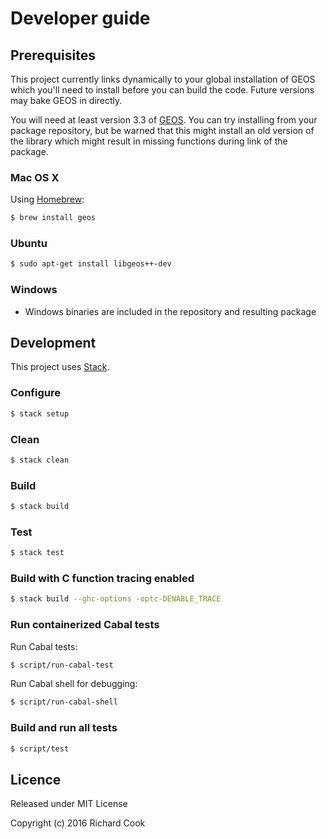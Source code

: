 # Developer guide

## Prerequisites

This project currently links dynamically to your global installation of GEOS
which you'll need to install before you can build the code. Future versions may
bake GEOS in directly.

You will need at least version 3.3 of [GEOS][geos]. You can try installing from
your package repository, but be warned that this might install an old version
of the library which might result in missing functions during link of the
package.

### Mac OS X

Using [Homebrew][homebrew]:

```bash
$ brew install geos
```

### Ubuntu

```bash
$ sudo apt-get install libgeos++-dev
```

### Windows

* Windows binaries are included in the repository and resulting package

## Development

This project uses [Stack][stack].

### Configure

```bash
$ stack setup
```

### Clean

```bash
$ stack clean
```

### Build

```bash
$ stack build
```

### Test

```bash
$ stack test
```

### Build with C function tracing enabled

```bash
$ stack build --ghc-options -optc-DENABLE_TRACE
```

### Run containerized Cabal tests

Run Cabal tests:

```bash
$ script/run-cabal-test
```

Run Cabal shell for debugging:

```bash
$ script/run-cabal-shell
```

### Build and run all tests

```bash
$ script/test
```

## Licence

Released under MIT License

Copyright (c) 2016 Richard Cook

[geos]: https://trac.osgeo.org/geos
[homebrew]: http://brew.sh/
[stack]: https://haskellstack.org/

